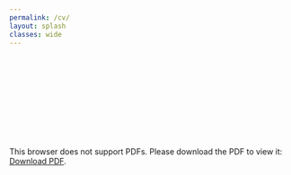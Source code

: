 ```yaml
---
permalink: /cv/
layout: splash
classes: wide
---
```


<object data="https://maegantucker.com/cv.pdf" type="application/pdf" width="700px" height="700px">
    <embed src="https://maegantucker.com/cv.pdf">
        <p>This browser does not support PDFs. Please download the PDF to view it: <a href="https://maegantucker.com/cv.pdf">Download PDF</a>.</p>
    </embed>
</object>
